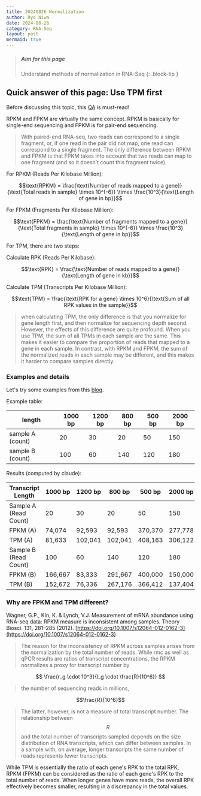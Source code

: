 ```yaml
---
title: 20240826 Normalization
author: Ryo Niwa
date: 2024-08-26
category: RNA-Seq
layout: post
mermaid: true
---
```


> ##### Aim for this page
> Understand methods of normalization in RNA-Seq
{: .block-tip }

## Quick answer of this page: Use TPM first

Before discussing this topic, this [QA](https://bioinformatics.ccr.cancer.gov/btep/questions/what-is-the-difference-between-rpkm-fpkm-and-tpm) is must-read! 

RPKM and FPKM are virtually the same concept. RPKM is basically for single-end sequencing and FPKM is for pair-end sequencing. 
> With paired-end RNA-seq, two reads can correspond to a single fragment, or, if one read in the pair did not map, one read can correspond to a single fragment. The only difference between RPKM and FPKM is that FPKM takes into account that two reads can map to one fragment (and so it doesn’t count this fragment twice).

For RPKM (Reads Per Kilobase Million):

$$\text{RPKM} = \frac{\text{Number of reads mapped to a gene}}{\text{Total reads in sample} \times 10^{-6}} \times \frac{10^3}{\text{Length of gene in bp}}$$

For FPKM (Fragments Per Kilobase Million):

$$\text{FPKM} = \frac{\text{Number of fragments mapped to a gene}}{\text{Total fragments in sample} \times 10^{-6}} \times \frac{10^3}{\text{Length of gene in bp}}$$

For TPM, there are two steps:

Calculate RPK (Reads Per Kilobase):

$$\text{RPK} = \frac{\text{Number of reads mapped to a gene}}{\text{Length of gene in kb}}$$

Calculate TPM (Transcripts Per Kilobase Million):

$$\text{TPM} = \frac{\text{RPK for a gene} \times 10^6}{\text{Sum of all RPK values in the sample}}$$

> when calculating TPM, the only difference is that you normalize for gene length first, and then normalize for sequencing depth second. However, the effects of this difference are quite profound. When you use TPM, the sum of all TPMs in each sample are the same. This makes it easier to compare the proportion of reads that mapped to a gene in each sample. In contrast, with RPKM and FPKM, the sum of the normalized reads in each sample may be different, and this makes it harder to compare samples directly.

### Examples and details

Let's try some examples from this [blog](https://bi.biopapyrus.jp/rnaseq/analysis/normalizaiton/fpkm.html). 

Example table: 

| length | 1000 bp | 1200 bp | 800 bp | 500 bp | 2000 bp |
|----------|---------|---------|--------|--------|---------|
| sample A (count) | 20 | 30 | 20 | 50 | 150 |
| sample B (count) | 100 | 60 | 140 | 120 | 180 |

Results (computed by claude):

| Transcript Length | 1000 bp | 1200 bp | 800 bp | 500 bp | 2000 bp | Total |
|-------------------|---------|---------|--------|--------|---------|-------|
| Sample A (Read Count) | 20 | 30 | 20 | 50 | 150 | 270 |
| FPKM (A) | 74,074 | 92,593 | 92,593 | 370,370 | 277,778 | 907,408 |
| TPM (A) | 81,633 | 102,041 | 102,041 | 408,163 | 306,122 | 1,000,000 |
| Sample B (Read Count) | 100 | 60 | 140 | 120 | 180 | 600 |
| FPKM (B) | 166,667 | 83,333 | 291,667 | 400,000 | 150,000 | 1,091,667 |
| TPM (B) | 152,672 | 76,336 | 267,176 | 366,412 | 137,404 | 1,000,000 |

### Why are FPKM and TPM different? 

Wagner, G.P., Kin, K. & Lynch, V.J. Measurement of mRNA abundance using RNA-seq data: RPKM measure is inconsistent among samples. Theory Biosci. 131, 281–285 (2012). [https://doi.org/10.1007/s12064-012-0162-3](https://doi.org/10.1007/s12064-012-0162-3)

> The reason for the inconsistency of RPKM across samples arises from the normalization by the total number of reads. While rmc as well as qPCR results are ratios of transcript concentrations, the RPKM normalizes a proxy for transcript number by

$$ \frac{r_g \cdot 10^3}{l_g \cdot \frac{R}{10^6}} $$

> the number of sequencing reads in millions, 

$$\frac{R}{10^6}$$ 

> The latter, however, is not a measure of total transcript number. The relationship between $$R$$ and the total number of transcripts sampled depends on the size distribution of RNA transcripts, which can differ between samples. In a sample with, on average, longer transcripts the same number of reads represents fewer transcripts.

While TPM is essentially the ratio of each gene's RPK to the total RPK, RPKM (FPKM) can be considered as the ratio of each gene's RPK to the total number of reads. When longer genes have more reads, the overall RPK effectively becomes smaller, resulting in a discrepancy in the total values.